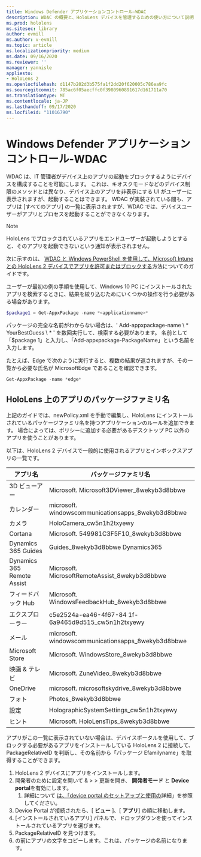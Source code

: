 ```yaml
---
title: Windows Defender アプリケーションコントロール-WDAC
description: WDAC の概要と、HoloLens デバイスを管理するための使い方について説明します。
ms.prod: hololens
ms.sitesec: library
author: evmill
ms.author: v-evmill
ms.topic: article
ms.localizationpriority: medium
ms.date: 09/16/2020
ms.reviewer: ''
manager: yannisle
appliesto:
- HoloLens 2
ms.openlocfilehash: d1147b202d3b575fa1f2dd20f620005c786ea9fc
ms.sourcegitcommit: 785ac6f05aecffc0f3980960891617d161711a70
ms.translationtype: MT
ms.contentlocale: ja-JP
ms.lasthandoff: 09/17/2020
ms.locfileid: "11016790"
---
```

# Windows Defender アプリケーションコントロール-WDAC

WDAC は、IT 管理者がデバイス上のアプリの起動をブロックするようにデバイスを構成することを可能にします。 これは、キオスクモードなどのデバイス制限のメソッドとは異なり、デバイス上のアプリを非表示にする UI がユーザーに表示されますが、起動することはできます。 WDAC が実装されている間も、アプリは [すべてのアプリ] の一覧に表示されますが、WDAC では、デバイスユーザーがアプリとプロセスを起動することができなくなります。

> [!NOTE]
> HoloLens でブロックされているアプリをエンドユーザーが起動しようとすると、そのアプリを起動できないという通知が表示されません。

次に示すのは、 [WDAC と Windows PowerShell を使用して、Microsoft Intune との HoloLens 2 デバイスでアプリを許可またはブロックする](https://docs.microsoft.com/mem/intune/configuration/custom-profile-hololens)方法についてのガイドです。

ユーザーが最初の例の手順を使用して、Windows 10 PC にインストールされたアプリを検索するときに、結果を絞り込むためにいくつかの操作を行う必要がある場合があります。

```powershell
$package1 = Get-AppxPackage -name *<applicationname>*
``` 

パッケージの完全な名前がわからない場合は、' Add-appxpackage-name \ * YourBestGuess \ * ' を数回実行して、検索する必要があります。 名前として「$package 1」と入力し、「Add-appxpackage-PackageName」という名前を入力します。

たとえば、Edge で次のように実行すると、複数の結果が返されますが、その一覧から必要な氏名が MicrosoftEdge であることを確認できます。 

```powershell
Get-AppxPackage -name *edge*
``` 

## HoloLens 上のアプリのパッケージファミリ名

上記のガイドでは、newPolicy.xml を手動で編集し、HoloLens にインストールされているパッケージファミリ名を持つアプリケーションのルールを追加できます。 場合によっては、ポリシーに追加する必要があるデスクトップ PC 以外のアプリを使うことがあります。 

以下は、HoloLens 2 デバイスで一般的に使用されるアプリとインボックスアプリの一覧です。

| アプリ名                   | パッケージファミリ名                                |
|----------------------------|----------------------------------------------------|
| 3D ビューアー                  | Microsoft. Microsoft3DViewer_8wekyb3d8bbwe          |
| カレンダー                   | microsoft. windowscommunicationsapps_8wekyb3d8bbwe  |
| カメラ                     | HoloCamera_cw5n1h2txyewy                           |
| Cortana                    | Microsoft. 549981C3F5F10_8wekyb3d8bbwe              |
| Dynamics 365 Guides        | Guides_8wekyb3d8bbwe Dynamics365         |
| Dynamics 365 Remote Assist | Microsoft. MicrosoftRemoteAssist_8wekyb3d8bbwe      |
| フィードバック Hub               | Microsoft. WindowsFeedbackHub_8wekyb3d8bbwe         |
| エクスプローラー              | c5e2524a-ea46-4f67-84 1f-6a9465d9d515_cw5n1h2txyewy |
| メール                       | microsoft. windowscommunicationsapps_8wekyb3d8bbwe  |
| Microsoft Store            | Microsoft. WindowsStore_8wekyb3d8bbwe               |
| 映画 & テレビ                | Microsoft. ZuneVideo_8wekyb3d8bbwe                  |
| OneDrive                   | microsoft. microsoftskydrive_8wekyb3d8bbwe          |
| フォト                     | Photos_8wekyb3d8bbwe             |
| 設定                   | HolographicSystemSettings_cw5n1h2txyewy            |
| ヒント                       | Microsoft. HoloLensTips_8wekyb3d8bbwe               |

アプリがこの一覧に表示されていない場合は、デバイスポータルを使用して、ブロックする必要があるアプリをインストールしている HoloLens 2 に接続して、PackageRelativeID を判断し、その名前から「パッケージ Efamilyname」を取得することができます。

1. HoloLens 2 デバイスにアプリをインストールします。 
1. 開発者のために設定を開いて & > > 更新を開き、 **開発者モード** と **Device portal**を有効にします。 
    1. 詳細について [は、「device portal のセットアップと使用の](https://docs.microsoft.com/windows/mixed-reality/develop/platform-capabilities-and-apis/using-the-windows-device-portal)詳細」を参照してください。
1. Device Portal が接続されたら、[ **ビュー** ]、[ **アプリ**] の順に移動します。 
1. [インストールされているアプリ] パネルで、ドロップダウンを使ってインストールされているアプリを選びます。 
1. PackageRelativeID を見つけます。 
1. の前にアプリの文字をコピーします。これは、パッケージの名前になります。

